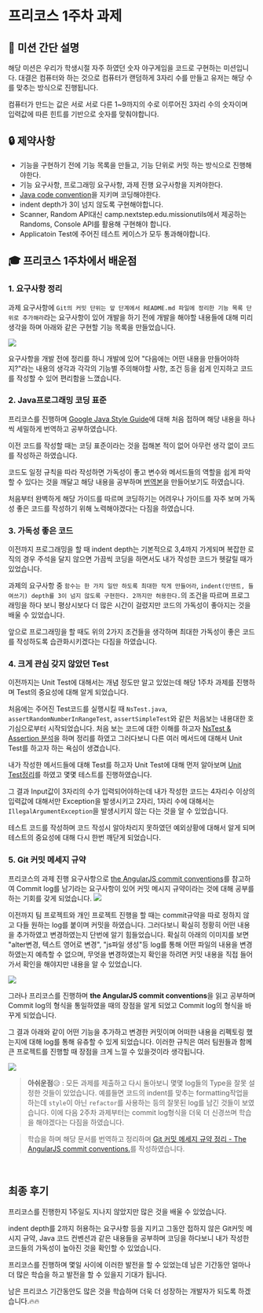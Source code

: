 # 프리코스 1주차 과제
## 🚀 미션 간단 설명
해당 미션은 우리가 학생시절 자주 하였던 숫자 야구게임을 코드로 구현하는 미션입니다. 
대결은 컴퓨터와 하는 것으로 컴퓨터가 랜덤하게 3자리 수를 만들고 유저는 해당 수를 맞추는 방식으로 진행됩니다.

컴퓨터가 만드는 값은 서로 서로 다른 1~9까지의 수로 이루어진 3자리 수의 숫자이며 입력값에 따른 힌트를 기반으로 숫자를 맞춰야합니다.

## 🔒 제약사항
- 기능을 구현하기 전에 기능 목록을 만들고, 기능 단위로 커밋 하는 방식으로 진행해야한다.
- 기능 요구사항, 프로그래밍 요구사항, 과제 진행 요구사항을 지켜야한다.
- [Java code convention](https://naver.github.io/hackday-conventions-java)을 지키며 코딩해야한다.
- indent depth가 3이 넘지 않도록 구현해야합니다.
- Scanner, Random API대신 camp.nextstep.edu.missionutils에서 제공하는 Randoms, Console API를 활용해 구현해야 합니다.
- Applicatoin Test에 주어진 테스트 케이스가 모두 통과해야합니다.

## 🎓 프리코스 1주차에서 배운점
### 1. 요구사항 정리
과제 요구사항에 `Git의 커밋 단위는 앞 단계에서 README.md 파일에 정리한 기능 목록 단위로 추가해라`라는 요구사항이 있어 개발을 하기 전에 개발을 해야할 내용들에 대해 미리 생각을 하며 아래와 같은 구현할 기능 목록을 만들었습니다. 

![](https://images.velog.io/images/seongwon97/post/d0d8fccd-09bd-4776-9a0d-0eeafdbcf7c2/image.png)

요구사항을 개발 전에 정리를 하니 개발에 있어 "다음에는 어떤 내용을 만들어야하지?"라는 내용의 생각과 각각의 기능별 주의해야할 사항, 조건 등을 쉽게 인지하고 코드를 작성할 수 있어 편리함을 느꼈습니다. 

### 2. Java프로그래밍 코딩 표준
프리코스를 진행하며 [Google Java Style Guide](https://google.github.io/styleguide/javaguide.html#s4.8.1-enum-classes)에 대해 처음 접하며 해당 내용을 하나씩 세밀하게 번역하고 공부하였습니다. 

이전 코드를 작성할 때는 코딩 표준이라는 것을 접해본 적이 없어 아무런 생각 없이 코드를 작성하곤 하였습니다. 

코드도 일정 규칙을 따라 작성하면 가독성이 좋고 변수와 메서드들의 역할을 쉽게 파악할 수 있다는 것을 깨달고 해당 내용을 공부하며 [번역본](https://velog.io/@seongwon97/Google-Java-Style-Guide)을 만들어보기도 하였습니다.

처음부터 완벽하게 해당 가이드를 따르며 코딩하기는 어려우나 가이드를 자주 보며 가독성 좋은 코드를 작성하기 위해 노력해야겠다는 다짐을 하였습니다.


### 3. 가독성 좋은 코드
이전까지 프로그래밍을 할 때 indent depth는 기본적으로 3,4까지 가게되며 복잡한 로직의 경우 주석을 달지 않으면 가끔씩 코딩을 하면서도 내가 작성한 코드가 헷갈릴 때가 있었습니다.

과제의 요구사항 중 `함수는 한 가지 일만 하도록 최대한 작게 만들어라`, `indent(인덴트, 들여쓰기) depth를 3이 넘지 않도록 구현한다. 2까지만 허용한다.`의 조건을 따르며 프로그래밍을 하다 보니 평상시보다 더 많은 시간이 걸렸지만 코드의 가독성이 좋아지는 것을 배울 수 있었습니다. 

앞으로 프로그래밍을 할 때도 위의 2가지 조건들을 생각하며 최대한 가독성이 좋은 코드를 작성하도록 습관화시키겠다는 다짐을 하였습니다.


### 4. 크게 관심 갖지 않았던 Test
이전까지는 Unit Test에 대해서는 개념 정도만 알고 있었는데 해당 1주차 과제를 진행하며 Test의 중요성에 대해 알게 되었습니다.

처음에는 주어진 Test코드를 실행시킬 때 `NsTest.java`, `assertRandomNumberInRangeTest`, `assertSimpleTest`와 같은 처음보는 내용대한 호기심으로부터 시작되었습니다. 
처음 보는 코드에 대한 이해를 하고자 [NsTest & Assertion 분석](https://github.com/Seongwon97/woowa_precourse_record/blob/main/Week1%20(21.11.24~30)/Test%EC%BD%94%EB%93%9C%EC%97%90%20%EC%9E%88%EB%8A%94%20NsTest%20%26%20Assertion%20%EB%B6%84%EC%84%9D.md)을 하며 정리를 하였고 그러다보니 다른 여러 메서드에 대해서 Unit Test를 하고자 하는 욕심이 생겼습니다.

내가 작성한 메서드들에 대해 Test를 하고자 Unit Test에 대해 먼저 알아보며 [Unit Test정리](https://velog.io/@seongwon97/Unit-Test-%EB%8B%A8%EC%9C%84-%ED%85%8C%EC%8A%A4%ED%8A%B8)를 하였고 몇몇 테스트를 진행하였습니다.

그 결과 Input값이 3자리의 수가 입력되어야하는데 내가 작성한 코드는 4자리수 이상의 입력값에 대해서만 Exception을 발생시키고 2자리, 1자리 수에 대해서는 `IllegalArgumentException`을 발생시키지 않는 다는 것을 알 수 있었습니다.

테스트 코드를 작성하며 코드 작성시 알아차리지 못하였던 예외상황에 대해서 알게 되며 테스트의 중요성에 대해 다시 한번 깨닫게 되었습니다. 



### 5. Git 커밋 메세지 규약

프리코스의 과제 진행 요구사항으로 [the AngularJS commit conventions](https://gist.github.com/stephenparish/9941e89d80e2bc58a153)를 참고하여 Commit log를 남기라는 요구사항이 있어 커밋 메시지 규약이라는 것에 대해 공부를 하는 기회를 갖게 되었습니다.
![](https://images.velog.io/images/seongwon97/post/b87aeeb4-ec4e-4065-8d36-f656d372b638/image.png)

이전까지 팀 프로젝트와 개인 프로젝트 진행을 할 때는 commit규약을 따로 정하지 않고 다들 원하는 log를 붙이며 커밋을 하였습니다. 그러다보니 확실히 정황히 어떤 내용을 추가하였고 변경하였는지 단번에 알기 힘들었습니다.
확실히 아래의 이미지를 보면 "alter변경, 텍스트 영어로 변경", "js파일 생성"등 log를 통해 어떤 파일의 내용을 변경하였는지 예측할 수 없으며, 무엇을 변경하였는지 확인을 하려면 커밋 내용을 직접 들어가서 확인을 해야지만 내용을 알 수 있었습니다. 

<img src="https://images.velog.io/images/seongwon97/post/e7686dc9-46e3-4597-b0f4-84759af1ea1c/image.png">

그러나 프리코스를 진행하며 **the AngularJS commit conventions**을 읽고 공부하며 Commit log의 형식을 통일하였을 때의 장점을 알게 되었고 Commit log의 형식을 바꾸게 되었습니다. 

그 결과 아래와 같이 어떤 기능을 추가하고 변경한 커밋이며 어떠한 내용을 리펙토링 했는지에 대해 log를 통해 유츄할 수 있게 되었습니다. 이러한 규칙은 여러 팀원들과 함께 큰 프로젝트를 진행할 때 장점을 크게 느낄 수 있을것이라 생각됩니다.

![](https://images.velog.io/images/seongwon97/post/c90ed8ec-7ae3-43b9-a0bb-6e7117425b77/image.png)

> **아쉬운점**😥 : 모든 과제를 제출하고 다시 돌아보니 몇몇 log들의 Type을 잘못 설정한 것들이 있었습니다.
예를들면 코드의 indent를 맞추는 formatting작업을 하는데 `style`이 아닌 `refactor`를 사용하는 등의 잘못된 log를 남긴 것들이 보였습니다. 
이에 다음 2주차 과제부터는 commit log형식을 더욱 더 신경쓰며 학습을 해야겠다는 다짐을 하였습니다.


> 학습을 하며 해당 문서를 번역하고 정리하며 [Git 커밋 메세지 규약 정리 - The AngularJS commit conventions.](https://velog.io/@seongwon97/Git-%EC%BB%A4%EB%B0%8B-%EB%A9%94%EC%84%B8%EC%A7%80-%EA%B7%9C%EC%95%BD-%EC%A0%95%EB%A6%AC-The-AngularJS-commit-conventions)를 작성하였습니다.

<br>

## 최종 후기
프리코스를 진행한지 1주일도 지나지 않았지만 많은 것을 배울 수 있었습니다.

indent depth를 2까지 허용하는 요구사항 등을 지키고 그동안 접하지 않은 Git커밋 메시지 규약, Java 코드 컨벤션과 같은 내용들을 공부하며 코딩을 하다보니 내가 작성한 코드들의 가독성이 높아진 것을 확인할 수 있었습니다. 

프리코스를 진행하며 몇일 사이에 이러한 발전을 할 수 있었는데 남은 기간동안 얼마나 더 많은 학습을 하고 발전을 할 수 있을지 기대가 됩니다.

남은 프리코스 기간동안도 많은 것을 학습하며 더욱 더 성장하는 개발자가 되도록 하겠습니다.🔥🔥
